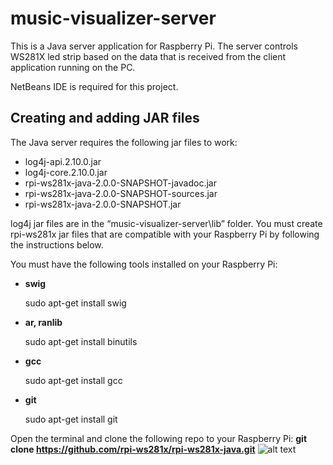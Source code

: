 # music-visualizer-server

This is a Java server application for Raspberry Pi. 
The server controls WS281X led strip based on the data that
is received from the client application running on the PC.

NetBeans IDE is required for this project.


## Creating and adding JAR files

The Java server requires the following jar files to work:

- log4j-api.2.10.0.jar
- log4j-core.2.10.0.jar
- rpi-ws281x-java-2.0.0-SNAPSHOT-javadoc.jar
- rpi-ws281x-java-2.0.0-SNAPSHOT-sources.jar
- rpi-ws281x-java-2.0.0-SNAPSHOT.jar

log4j jar files are in the “music-visualizer-server\lib” folder. 
You must create rpi-ws281x jar files that are compatible with your Raspberry Pi by following the instructions below.

You must have the following tools installed on your Raspberry Pi:

- **swig**

     sudo apt-get install swig
- **ar, ranlib**

     sudo apt-get install binutils
- **gcc**

     sudo apt-get install gcc
- **git**

     sudo apt-get install git
     
Open the terminal and clone the following repo to your Raspberry Pi:
     **git clone https://github.com/rpi-ws281x/rpi-ws281x-java.git**
![alt text](https://drive.google.com/uc?export=download&id=1e8JB_qJu9P3f6j6e0YO65wK9I5IIFv7A)

